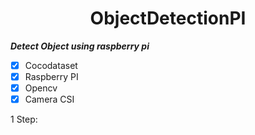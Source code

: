 <h1 align="center">ObjectDetectionPI</h1>



***Detect Object using raspberry pi***

- [X] Cocodataset
- [X] Raspberry PI
- [X] Opencv
- [X] Camera CSI

1 Step:
